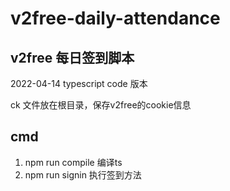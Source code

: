 # v2free-daily-attendance

## v2free 每日签到脚本

2022-04-14 typescript code 版本

ck 文件放在根目录，保存v2free的cookie信息

## cmd

1. npm run compile 编译ts
2. npm run signin 执行签到方法